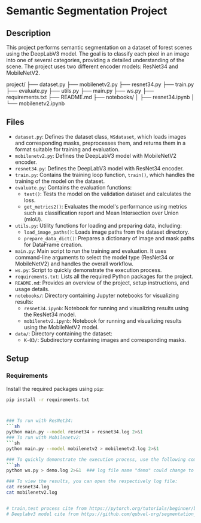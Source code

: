 # Semantic Segmentation Project

## Description

This project performs semantic segmentation on a dataset of forest scenes using the DeepLabV3 model. The goal is to classify each pixel in an image into one of several categories, providing a detailed understanding of the scene. The project uses two different encoder models: ResNet34 and MobileNetV2.

project/
├── dataset.py
├── mobilenetv2.py
├── resnet34.py
├── train.py
├── evaluate.py
├── utils.py
├── main.py
├── ws.py
├── requirements.txt
├── README.md
├── notebooks/
│   ├── resnet34.ipynb
│   └── mobilenetv2.ipynb


## Files

- `dataset.py`: Defines the dataset class, `WSdataset`, which loads images and corresponding masks, preprocesses them, and returns them in a format suitable for training and evaluation.
- `mobilenetv2.py`: Defines the DeepLabV3 model with MobileNetV2 encoder.
- `resnet34.py`: Defines the DeepLabV3 model with ResNet34 encoder.
- `train.py`: Contains the training loop function, `train()`, which handles the training of the model on the dataset.
- `evaluate.py`: Contains the evaluation functions:
  - `test()`: Tests the model on the validation dataset and calculates the loss.
  - `get_metrics2()`: Evaluates the model's performance using metrics such as classification report and Mean Intersection over Union (mIoU).
- `utils.py`: Utility functions for loading and preparing data, including:
  - `load_image_paths()`: Loads image paths from the dataset directory.
  - `prepare_data_dict()`: Prepares a dictionary of image and mask paths for DataFrame creation.
- `main.py`: Main script to run the training and evaluation. It uses command-line arguments to select the model type (ResNet34 or MobileNetV2) and handles the overall workflow.
- `ws.py`: Script to quickly demonstrate the execution process.
- `requirements.txt`: Lists all the required Python packages for the project.
- `README.md`: Provides an overview of the project, setup instructions, and usage details.
- `notebooks/`: Directory containing Jupyter notebooks for visualizing results:
  - `resnet34.ipynb`: Notebook for running and visualizing results using the ResNet34 model.
  - `mobilenetv2.ipynb`: Notebook for running and visualizing results using the MobileNetV2 model.
- `data/`: Directory containing the dataset:
  - `K-03/`: Subdirectory containing images and corresponding masks.

## Setup

### Requirements

Install the required packages using `pip`:

```sh
pip install -r requirements.txt



### To run with ResNet34:
```sh
python main.py --model resnet34 > resnet34.log 2>&1
### To run with Mobilenetv2:
```sh
python main.py --model mobilenetv2 > mobilenetv2.log 2>&1

### To quickly demonstrate the execution process, use the following command (as the video demo shows):
```sh
python ws.py > demo.log 2>&1  ### log file name "demo" could change to resnet34 or mobilenetv2.

### To view the results, you can open the respectively log file:
cat resnet34.log
cat mobilenetv2.log


# train,test process cite from https://pytorch.org/tutorials/beginner/basics/quickstart_tutorial.html
# Deeplabv3 model cite from https://github.com/qubvel-org/segmentation_models.pytorch.git